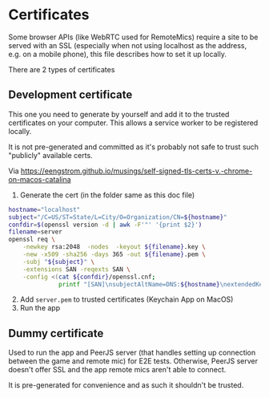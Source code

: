 # Certificates

Some browser APIs (like WebRTC used for RemoteMics) require a site to be served with an SSL (especially when not using
localhost as the address, e.g. on a mobile phone), this file describes how to set it up locally.

There are 2 types of certificates

## Development certificate

This one you need to generate by yourself and add it to the trusted certificates on your computer. This allows a service
worker to be registered locally.

It is not pre-generated and committed as it's probably not safe to trust such "publicly" available certs.

Via https://eengstrom.github.io/musings/self-signed-tls-certs-v.-chrome-on-macos-catalina

1. Generate the cert (in the folder same as this doc file)

```sh
hostname="localhost"
subject="/C=US/ST=State/L=City/O=Organization/CN=${hostname}"
confdir=$(openssl version -d | awk -F'"' '{print $2}')
filename=server
openssl req \
    -newkey rsa:2048  -nodes  -keyout ${filename}.key \
    -new -x509 -sha256 -days 365 -out ${filename}.pem \
    -subj "${subject}" \
    -extensions SAN -reqexts SAN \
    -config <(cat ${confdir}/openssl.cnf;
              printf "[SAN]\nsubjectAltName=DNS:${hostname}\nextendedKeyUsage=serverAuth")
```

2. Add `server.pem` to trusted certificates (Keychain App on MacOS)
3. Run the app

## Dummy certificate

Used to run the app and PeerJS server (that handles setting up connection between the game and remote mic) for E2E tests.
Otherwise, PeerJS server doesn't offer SSL and the app remote mics aren't able to connect.

It is pre-generated for convenience and as such it shouldn't be trusted.
